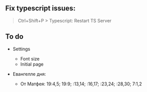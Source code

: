 ## Fix typescript issues:

> Ctrl+Shift+P > Typescript: Restart TS Server

## To do

- Settings

  - Font size
  - Initial page

- Евангелле дня:
  - От Матфея: 19:4,5; 19:9; :13,14; :16,17; :23,24; :28,30; 7:1,2
